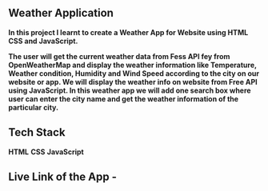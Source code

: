 ## Weather Application

**In this project I learnt to create a Weather App for Website using HTML CSS and JavaScript.**

**The user will get the current weather data from Fess API fey from OpenWeatherMap and display the weather information like Temperature,  Weather condition, Humidity and Wind Speed according to the city on our website or app.
We will display the weather info on website from Free API using JavaScript.
In this weather app we will add one search box where user can enter the city name and get the weather information of the particular city.**

## Tech Stack
**HTML**
**CSS**
**JavaScript**

## Live Link of the App -
